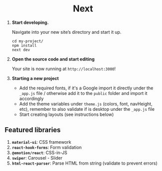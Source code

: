 <h1 align="center">
    Next
</h1>

1.  **Start developing.**

    Navigate into your new site’s directory and start it up.

    ```shell
    cd my-project/
    npm install
    next dev
    ```

2.  **Open the source code and start editing**

    Your site is now running at `http://localhost:3000`!

3.  **Starting a new project**

    - Add the required fonts, if it's a Google import it directly under the `_app.js` file / otherwise add it to the `public` folder and import it accordingly
    - Add the theme variables under `theme.js` (colors, font, navHeight, etc), remember to also validate if is desktop under the `_app.js` file
    - Start creating layouts (see instructions below)
## Featured libraries

1.  **`material-ui`**: CSS framework
2.  **`react-hook-forms`**: Form validation
4.  **`@emotion/react`**: CSS-in-JS
6.  **`swiper`**: Carousel - Slider
7.  **`html-react-parser`**: Parse HTML from string (validate to prevent errors)
